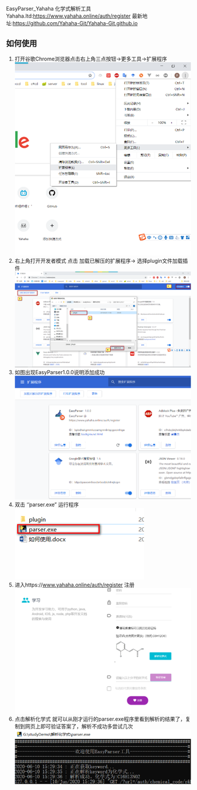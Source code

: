 EasyParser_Yahaha 化学式解析工具
Yahaha.ltd:https://www.yahaha.online/auth/register
最新地址:https://github.com/Yahaha-Git/Yahaha-Git.github.io
## 如何使用
1. 打开谷歌Chrome浏览器点击右上角三点按钮->更多工具->扩展程序
![avatar](/images/1.png)
2. 右上角打开开发者模式 点击 加载已解压的扩展程序-> 选择plugin文件加载插件
![avatar](/images/2.png)
3. 如图出现EasyParser1.0.0说明添加成功
![avatar](/images/3.png)
4. 双击 ‘’parser.exe” 运行程序
![avatar](/images/4.png)
5. 进入https://www.yahaha.online/auth/register 注册
![avatar](/images/5.png)
6. 点击解析化学式   就可以从刚才运行的parser.exe程序里看到解析的结果了，复制到网页上即可验证答案了，解析不成功多尝试几次
![avatar](/images/6.png)


